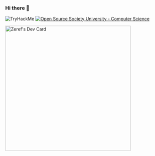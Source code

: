 ### Hi there 👋

<!--
**Zeref-XXX/Zeref-XXX** is a ✨ _special_ ✨ repository because its `README.md` (this file) appears on your GitHub profile.

Here are some ideas to get you started:

- 🔭 I’m currently working on ...
- 🌱 I’m currently learning ...
- 👯 I’m looking to collaborate on ...
- 🤔 I’m looking for help with ...
- 💬 Ask me about ...
- 📫 How to reach me: ...
- 😄 Pronouns: ...
- ⚡ Fun fact: ...
-->

<img src="https://tryhackme-badges.s3.amazonaws.com/luciferX.png" alt="TryHackMe" /> <a href="https://github.com/ossu/computer-science"><img alt="Open Source Society University - Computer Science" src="https://img.shields.io/badge/OSSU-computer--science-blue.svg"></a>
 
<a href="https://app.daily.dev/Zeref"><img src="https://api.daily.dev/devcards/58b67d0997b64355960d3e5120476bcb.png?r=ad6" width="400" alt="Zeref's Dev Card"/></a>
